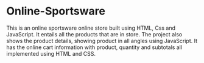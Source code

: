 # Online-Sportsware
This is an online sportsware online store built using HTML, Css and JavaScript.
It entails all the products that are in store.
The project also shows the product details, showing product in all angles using JavaScript.
It has the online cart information with product, quantity and subtotals all implemented using HTML and CSS.
